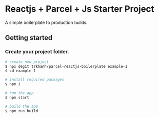 #  Reactjs + Parcel + Js Starter Project 

A simple boilerplate to production builds.

## Getting started

### Create your project folder.

```bash
# create new project
$ npx degit trkhanh/parcel-reactjs-boilerplate example-1
$ cd example-1

# install required packages
$ npm i

# run the app
$ npm start

# build the app
$ npm run build
```
